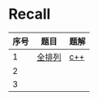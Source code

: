 # Recall

| 序号 | 题目                                                     | 题解                         |
| ---- | -------------------------------------------------------- | ---------------------------- |
| 1    | [全排列](https://leetcode-cn.com/problems/permutations/) | [c++](source/leetcode46.cpp) |
| 2    |                                                          |                              |
| 3    |                                                          |                              |

